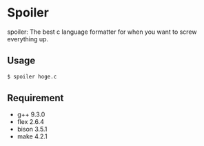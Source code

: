 # Spoiler
spoiler: The best c language formatter for when you want to screw everything up.

## Usage
```bash
$ spoiler hoge.c
```

## Requirement
* g++ 9.3.0
* flex 2.6.4
* bison 3.5.1
* make 4.2.1